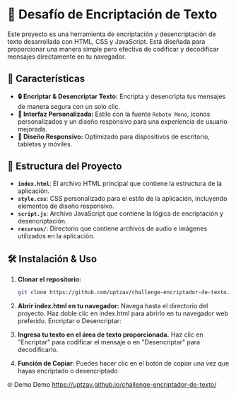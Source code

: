 # 🔐 Desafío de Encriptación de Texto

Este proyecto es una herramienta de encriptación y desencriptación de texto desarrollada con HTML, CSS y JavaScript. Está diseñada para proporcionar una manera simple pero efectiva de codificar y decodificar mensajes directamente en tu navegador.

## 🚀 Características

- **🔒 Encriptar & Desencriptar Texto:** Encripta y desencripta tus mensajes de manera segura con un solo clic.
- **🎨 Interfaz Personalizada:** Estilo con la fuente `Roboto Mono`, íconos personalizados y un diseño responsivo para una experiencia de usuario mejorada.
- **📱 Diseño Responsivo:** Optimizado para dispositivos de escritorio, tabletas y móviles.

## 📂 Estructura del Proyecto

- **`index.html`**: El archivo HTML principal que contiene la estructura de la aplicación.
- **`style.css`**: CSS personalizado para el estilo de la aplicación, incluyendo elementos de diseño responsivo.
- **`script.js`**: Archivo JavaScript que contiene la lógica de encriptación y desencriptación.
- **`recursos/`**: Directorio que contiene archivos de audio e imágenes utilizados en la aplicación.

## 🛠️ Instalación & Uso

1. **Clonar el repositorio:**
   ```bash
   git clone https://github.com/uptzav/challenge-encriptador-de-texto.git

2. **Abrir index.html en tu navegador:**
Navega hasta el directorio del proyecto.
Haz doble clic en index.html para abrirlo en tu navegador web preferido.
Encriptar o Desencriptar:

3. **Ingresa tu texto en el área de texto proporcionada.**
Haz clic en "Encriptar" para codificar el mensaje o en "Desencriptar" para decodificarlo.

4. **Función de Copiar**:
Puedes hacer clic en el botón de copiar una vez que hayas encriptado o desencriptado


🌐 Demo
Demo https://uptzav.github.io/challenge-encriptador-de-texto/ 
